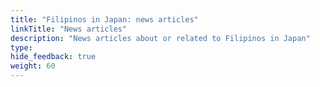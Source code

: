 ```yaml
---
title: "Filipinos in Japan: news articles"
linkTitle: "News articles"
description: "News articles about or related to Filipinos in Japan"
type: 
hide_feedback: true
weight: 60
---
```


